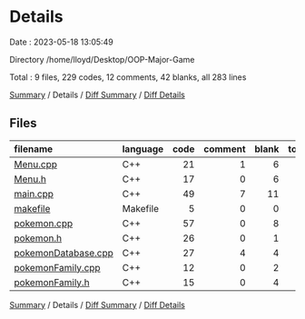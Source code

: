 # Details

Date : 2023-05-18 13:05:49

Directory /home/lloyd/Desktop/OOP-Major-Game

Total : 9 files,  229 codes, 12 comments, 42 blanks, all 283 lines

[Summary](results.md) / Details / [Diff Summary](diff.md) / [Diff Details](diff-details.md)

## Files
| filename | language | code | comment | blank | total |
| :--- | :--- | ---: | ---: | ---: | ---: |
| [Menu.cpp](/Menu.cpp) | C++ | 21 | 1 | 6 | 28 |
| [Menu.h](/Menu.h) | C++ | 17 | 0 | 6 | 23 |
| [main.cpp](/main.cpp) | C++ | 49 | 7 | 11 | 67 |
| [makefile](/makefile) | Makefile | 5 | 0 | 0 | 5 |
| [pokemon.cpp](/pokemon.cpp) | C++ | 57 | 0 | 8 | 65 |
| [pokemon.h](/pokemon.h) | C++ | 26 | 0 | 1 | 27 |
| [pokemonDatabase.cpp](/pokemonDatabase.cpp) | C++ | 27 | 4 | 4 | 35 |
| [pokemonFamily.cpp](/pokemonFamily.cpp) | C++ | 12 | 0 | 2 | 14 |
| [pokemonFamily.h](/pokemonFamily.h) | C++ | 15 | 0 | 4 | 19 |

[Summary](results.md) / Details / [Diff Summary](diff.md) / [Diff Details](diff-details.md)